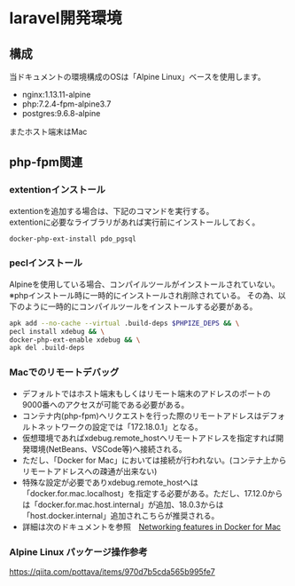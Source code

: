# laravel開発環境

## 構成

当ドキュメントの環境構成のOSは「Alpine Linux」ベースを使用します。

- nginx:1.13.11-alpine
- php:7.2.4-fpm-alpine3.7
- postgres:9.6.8-alpine

またホスト端末はMac

## php-fpm関連

### extentionインストール

extentionを追加する場合は、下記のコマンドを実行する。  
extentionに必要なライブラリがあれば実行前にインストールしておく。

```bash
docker-php-ext-install pdo_pgsql
```

### peclインストール

Alpineを使用している場合、コンパイルツールがインストールされていない。  
※phpインストール時に一時的にインストールされ削除されている。
その為、以下のように一時的にコンパイルツールをインストールする必要がある。

```bash
apk add --no-cache --virtual .build-deps $PHPIZE_DEPS && \
pecl install xdebug && \
docker-php-ext-enable xdebug && \
apk del .build-deps
```

### Macでのリモートデバッグ

- デフォルトではホスト端末もしくはリモート端末のアドレスのポートの9000番へのアクセスが可能である必要がある。
- コンテナ内(php-fpm)へリクエストを行った際のリモートアドレスはデフォルトネットワークの設定では「172.18.0.1」となる。
- 仮想環境であればxdebug.remote_hostへリモートアドレスを指定すれば開発環境(NetBeans、VSCode等)へ接続される。
- ただし、「Docker for Mac」においては接続が行われない。(コンテナ上からリモートアドレスへの疎通が出来ない)
- 特殊な設定が必要でありxdebug.remote_hostへは「docker.for.mac.localhost」を指定する必要がある。ただし、17.12.0からは「docker.for.mac.host.internal」が追加、18.0.3からは「host.docker.internal」追加されこちらが推奨される。
- 詳細は次のドキュメントを参照　[Networking features in Docker for Mac](https://docs.docker.com/docker-for-mac/networking/)

### Alpine Linux パッケージ操作参考

https://qiita.com/pottava/items/970d7b5cda565b995fe7
